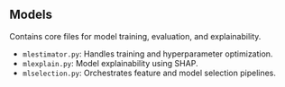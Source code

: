 ## Models
Contains core files for model training, evaluation, and explainability.
- `mlestimator.py`: Handles training and hyperparameter optimization.
- `mlexplain.py`: Model explainability using SHAP.
- `mlselection.py`: Orchestrates feature and model selection pipelines.
